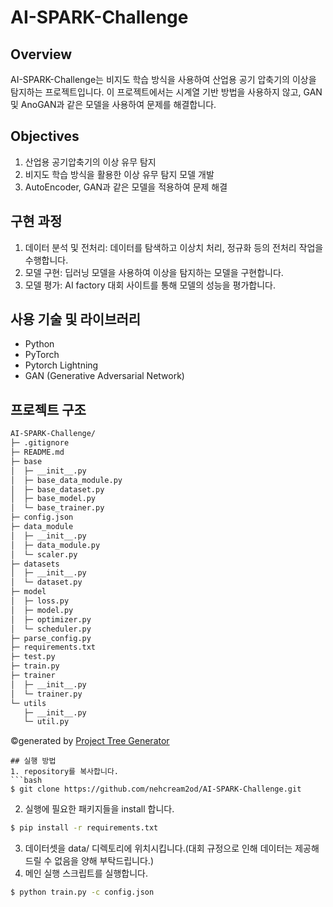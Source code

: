 # AI-SPARK-Challenge

## Overview

AI-SPARK-Challenge는 비지도 학습 방식을 사용하여 산업용 공기 압축기의 이상을 탐지하는 프로젝트입니다. 이 프로젝트에서는 시계열 기반 방법을 사용하지 않고, GAN 및 AnoGAN과 같은 모델을 사용하여 문제를 해결합니다.

## Objectives

1. 산업용 공기압축기의 이상 유무 탐지
2. 비지도 학습 방식을 활용한 이상 유무 탐지 모델 개발
3. AutoEncoder, GAN과 같은 모델을 적용하여 문제 해결

## 구현 과정

1. 데이터 분석 및 전처리: 데이터를 탐색하고 이상치 처리, 정규화 등의 전처리 작업을 수행합니다.
2. 모델 구현: 딥러닝 모델을 사용하여 이상을 탐지하는 모델을 구현합니다.
3. 모델 평가: AI factory 대회 사이트를 통해 모델의 성능을 평가합니다.

## 사용 기술 및 라이브러리

- Python
- PyTorch
- Pytorch Lightning
- GAN (Generative Adversarial Network)

## 프로젝트 구조
```bash
AI-SPARK-Challenge/
├─ .gitignore
├─ README.md
├─ base
│  ├─ __init__.py
│  ├─ base_data_module.py
│  ├─ base_dataset.py
│  ├─ base_model.py
│  └─ base_trainer.py
├─ config.json
├─ data_module
│  ├─ __init__.py
│  ├─ data_module.py
│  └─ scaler.py
├─ datasets
│  ├─ __init__.py
│  └─ dataset.py
├─ model
│  ├─ loss.py
│  ├─ model.py
│  ├─ optimizer.py
│  └─ scheduler.py
├─ parse_config.py
├─ requirements.txt
├─ test.py
├─ train.py
├─ trainer
│  ├─ __init__.py
│  └─ trainer.py
└─ utils
   ├─ __init__.py
   └─ util.py
```
©generated by [Project Tree Generator](https://woochanleee.github.io/project-tree-generator)
```
## 실행 방법
1. repository를 복사합니다.
```bash
$ git clone https://github.com/nehcream2od/AI-SPARK-Challenge.git
```
2. 실행에 필요한 패키지들을 install 합니다.
```bash
$ pip install -r requirements.txt
```
3. 데이터셋을 data/ 디렉토리에 위치시킵니다.(대회 규정으로 인해 데이터는 제공해드릴 수 없음을 양해 부탁드립니다.)
4. 메인 실행 스크립트를 실행합니다.
```bash
$ python train.py -c config.json
```
